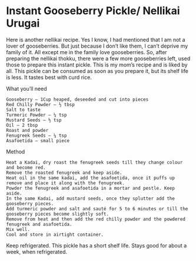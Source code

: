 #  Instant Gooseberry Pickle/ Nellikai Urugai


Here is another nellikai recipe. Yes I know, I had mentioned that I am not a lover of gooseberries. But just because I don’t like them, I can’t deprive my family of it. All except me in the family love gooseberries. So, after preparing the nellikai thokku, there were a few more gooseberries left, used those to prepare this instant pickle. This is my mom’s recipe and is liked by all. This pickle can be consumed as soon as you prepare it, but its shelf life is less. It tastes best with curd rice.





What you’ll need

    Gooseberry – 1Cup heaped, deseeded and cut into pieces
    Red Chilly Powder – ½ tbsp
    Salt to taste
    Turmeric Powder – ¼ tsp
    Mustard Seeds – ½ tsp
    Oil – 2 tbsp
    Roast and powder
    Fenugreek Seeds – ¼ tsp
    Asafoetida – small piece


Method

    Heat a Kadai, dry roast the fenugreek seeds till they change colour and become red.
    Remove the roasted fenugreek and keep aside.
    Heat oil in the same kadai, add the asafoetida, once it puffs up remove and place it along with the fenugreek.
    Powder the fenugreek and asafoetida in a mortar and pestle. Keep aside.
    In the same Kadai, add mustard seeds, once they splutter add the gooseberry pieces.
    Add turmeric powder and salt and sauté for 5 to 6 minutes or till the gooseberry pieces become slightly soft.
    Remove from heat and then add the red chilly powder and the powdered fenugreek and asafoetida.
    Mix well.
    Cool and store in airtight container.



Keep refrigerated. This pickle has a short shelf life. Stays good for about a week, when refrigerated.